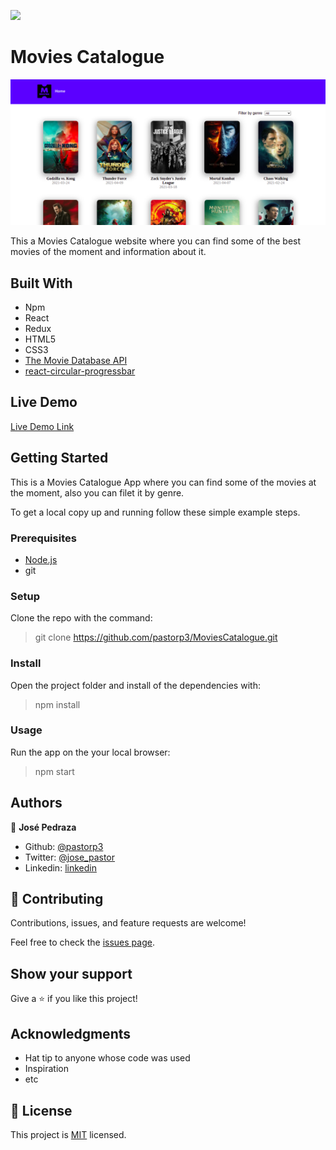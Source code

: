 ![](https://img.shields.io/badge/Microverse-blueviolet)

# Movies Catalogue
 
![ScreenShot](public/movies.png)

This a Movies Catalogue website where you can find some of the best movies of the moment and information about it.

## Built With

- Npm
- React
- Redux
- HTML5
- CSS3
- [The Movie Database API](https://www.themoviedb.org/)
- [react-circular-progressbar](https://www.npmjs.com/package/react-circular-progressbar)

## Live Demo

[Live Demo Link](https://movies-cataloguejosepedraza.herokuapp.com/)


## Getting Started

This is a Movies Catalogue App where you can find some of the movies at the moment, also you can filet it by genre.


To get a local copy up and running follow these simple example steps.

### Prerequisites
- [Node.js](https://nodejs.org/en/) 
- git
### Setup
Clone the repo with the command:

> git clone https://github.com/pastorp3/MoviesCatalogue.git

### Install
Open the project folder and install of the dependencies with:

> npm install 

### Usage

Run the app on the your local browser:

> npm start

## Authors


👤 **José Pedraza**

- Github: [@pastorp3](https://github.com/pastorp3)
- Twitter: [@jose_pastor](https://twitter.com/jose_pastorp3 )
- Linkedin: [linkedin](https://www.linkedin.com/in/jos%C3%A9-pedraza-acevedo-ab700a1a9/)


## 🤝 Contributing

Contributions, issues, and feature requests are welcome!

Feel free to check the [issues page](issues/).

## Show your support

Give a ⭐️ if you like this project!

## Acknowledgments

- Hat tip to anyone whose code was used
- Inspiration
- etc

## 📝 License

This project is [MIT](lic.url) licensed.
